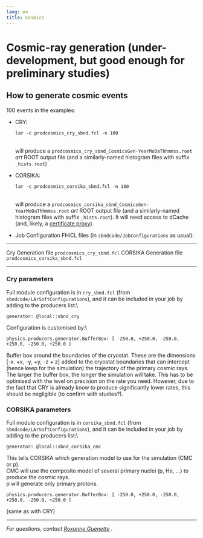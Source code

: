 ```yaml
---
lang: en
title: Cosmics
---
```




Cosmic-ray generation (under-development, but good enough for preliminary studies)
=====================================================================================================================================================================================



How to generate cosmic events 
------------------------------------------------------------------------------

100 events in the examples:

-   CRY:

        lar -c prodcosmics_cry_sbnd.fcl -n 100

    \
    will produce a
    `prodcosmics_cry_sbnd_CosmicsGen-YearMoDaThhmmss.root` *art* ROOT
    output file (and a similarly-named histogram files with suffix
    `_hists.root`)

-   CORSIKA:

        lar -c prodcosmics_corsika_sbnd.fcl -n 100

    \
    will produce a
    `prodcosmics_corsika_sbnd_CosmicsGen-YearMoDaThhmmss.root` *art*
    ROOT output file (and a similarly-named histogram files with suffix
    `_hists.root`). It will need access to dCache (and, likely, a
    [certificate proxy](Get_a_certificate_proxy.html)).


-   Job Configuration FHiCL files (in `sbndcode/JobConfigurations` as
    usual):

  ------------------------- --------------------------------
  Cry Generation file       `prodcosmics_cry_sbnd.fcl`
  CORSIKA Generation file   `prodcosmics_corsika_sbnd.fcl`
  ------------------------- --------------------------------



### Cry parameters 

Full module configuration is in `cry_sbnd.fcl` (from
`sbndcode/LArSoftConfigurations`), and it can be included in your job by
adding to the producers list:\

    generator: @local::sbnd_cry

Configuration is customised by:\

    physics.producers.generator.BufferBox: [ -250.0, +250.0, -250.0, +250.0, -250.0, +250.0 ]

Buffer box around the boundaries of the cryostat. These are the
dimensions \[-x. +x, -y, +y, -z + z\] added to the cryostat boundaries
that can intercept (hence keep for the simulation) the trajectory of the
primary cosmic rays. The larger the buffer box, the longer the
simulation will take. This has to be optimised with the level on
precision on the rate you need. However, due to the fact that CRY is
already know to produce significantly lower rates, this should be
negligible (to confirm with studies?).



### CORSIKA parameters 

Full module configuration is in `corsika_sbnd.fcl` (from
`sbndcode/LArSoftConfigurations`), and it can be included in your job by
adding to the producers list:\

    generator: @local::sbnd_corsika_cmc

This tells CORSIKA which generation model to use for the simulation (CMC
or p).\
CMC will use the composite model of several primary nuclei (p, He, \...)
to produce the cosmic rays.\
p will generate only primary protons.

    physics.producers.generator.BufferBox: [ -250.0, +250.0, -250.0, +250.0, -250.0, +250.0 ]

(same as with CRY)

------------------------------------------------------------------------

*For questions, contact [Roxanne
Guenette](mailto:Roxanne.Guenette@physics.ox.ac.uk) .*
